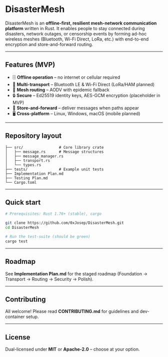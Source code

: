 # DisasterMesh

DisasterMesh is an **offline-first, resilient mesh-network communication platform** written in Rust.  It enables people to stay connected during disasters, network outages, or censorship events by forming ad-hoc wireless meshes (Bluetooth, Wi-Fi Direct, LoRa, etc.) with end-to-end encryption and store-and-forward routing.

---

## Features (MVP)

* 🗄  **Offline operation** – no internet or cellular required
* 📡  **Multi-transport** – Bluetooth LE & Wi-Fi Direct (LoRa/HAM planned)
* 🔀  **Mesh routing** – AODV with epidemic fallback
* 🔒  **Secure** – Ed25519 identity keys, AES-GCM encryption (placeholder in MVP)
* 🔁  **Store-and-forward** – deliver messages when paths appear
* 🖥️  **Cross-platform** – Linux, Windows, macOS (mobile planned)

---

## Repository layout

```
├── src/                # Core library crate
│   ├── message.rs      # Message structures
│   ├── message_manager.rs
│   ├── transport.rs
│   └── types.rs
├── tests/              # Example unit tests
├── Implementation Plan.md
├── Testing Plan.md
└── Cargo.toml
```

---

## Quick start

```bash
# Prerequisites: Rust 1.76+ (stable), cargo

git clone https://github.com/0xJosep/DisasterMesh.git
cd DisasterMesh

# Run the test-suite (should be green)
cargo test
```

---

## Roadmap

See **Implementation Plan.md** for the staged roadmap (Foundation → Transport → Routing → Security → Polish).

---

## Contributing

All welcome!  Please read **CONTRIBUTING.md** for guidelines and dev-container setup.

---

## License

Dual-licensed under **MIT** or **Apache-2.0** – choose at your option. 